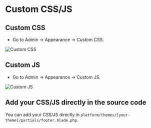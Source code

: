 # Custom CSS/JS

## Custom CSS

- Go to Admin -> Appearance -> Custom CSS.

![Custom CSS](../cms/images/usage-custom-css.png)

## Custom JS

- Go to Admin -> Appearance -> Custom JS.

![Custom JS](../cms/images/usage-custom-js.png)

## Add your CSS/JS directly in the source code

You can add your CSS/JS directly in `platform/themes/[your-theme]/partials/footer.blade.php`.
